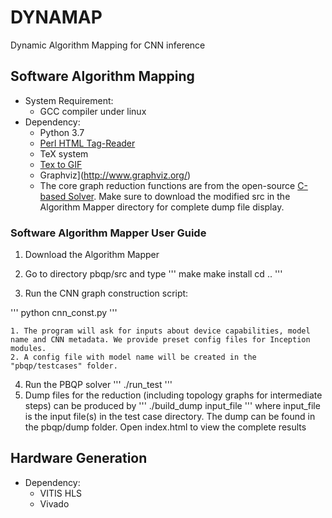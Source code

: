 # DYNAMAP
Dynamic Algorithm Mapping for CNN inference

## Software Algorithm Mapping

- System Requirement:
	- GCC compiler under linux
- Dependency:
	- Python 3.7
    - [Perl HTML Tag-Reader](http://pepper.linuxfocus.org/~guido/index.html#TagReader)
    - TeX system
    - [Tex to GIF](http://www.fourmilab.ch/webtools/textogif/textogif.html)
    - Graphviz](http://www.graphviz.org/)
    - The core graph reduction functions are from the open-source [C-based Solver](http://www.complang.tuwien.ac.at/scholz/pbqp.html). Make sure to download the modified src in the Algorithm Mapper directory for complete dump file display.

### Software Algorithm Mapper User Guide

1. Download the Algorithm Mapper

2. Go to directory pbqp/src and type
'''
    make
    make install
    cd ..
'''
   
3. Run the CNN graph construction script:

'''
    python cnn_const.py
'''

	1. The program will ask for inputs about device capabilities, model name and CNN metadata. We provide preset config files for Inception modules.
	2. A config file with model name will be created in the "pbqp/testcases" folder.
4. Run the PBQP solver
'''
    ./run_test
'''
5. Dump files for the reduction (including topology graphs for intermediate steps) can be produced by 
'''
    ./build_dump input_file
'''
where input_file is the input file(s) in the test case directory. The dump can be found in the pbqp/dump folder. Open index.html to view the complete results

## Hardware Generation

- Dependency: 
	- VITIS HLS
	- Vivado 

